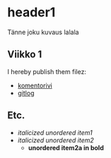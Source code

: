 # header1

Tänne joku kuvaus lalala

## Viikko 1
I hereby publish them filez:
- [komentorivi](laskarit/viikko1/komentorivi.txt)
- [gitlog](laskarit/viikko1/gitlog.txt)

## Etc.

- *italicized unordered item1*
- *italicized unordered item2*
  - **unordered item2a in bold**

